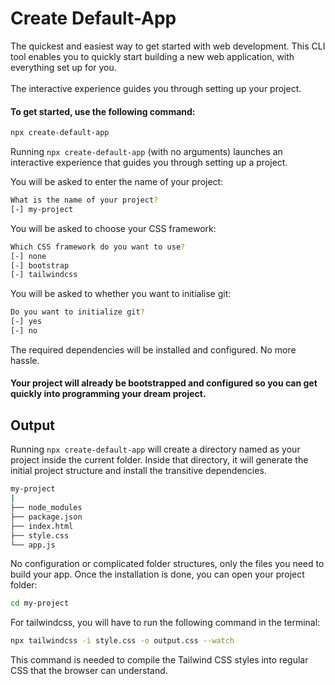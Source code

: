 # Create Default-App

The quickest and easiest way to get started with web development. This CLI tool enables you to quickly start building a new web application, with everything set up for you. <br><br>
The interactive experience guides you through setting up your project.

#### To get started, use the following command:

```bash
npx create-default-app
```

Running `npx create-default-app` (with no arguments) launches an interactive experience that guides you through setting up a project.

You will be asked to enter the name of your project:

```bash
What is the name of your project?
[-] my-project
```

You will be asked to choose your CSS framework:

```bash
Which CSS framework do you want to use?
[-] none
[-] bootstrap
[-] tailwindcss
```

You will be asked to whether you want to initialise git:

```bash
Do you want to initialize git?
[-] yes
[-] no
```

The required dependencies will be installed and configured. No more hassle.<br>

#### Your project will already be bootstrapped and configured so you can get quickly into programming your dream project.

## Output

Running `npx create-default-app` will create a directory named as your project inside the current folder. Inside that directory, it will generate the initial project structure and install the transitive dependencies.

```bash
my-project
|
├── node_modules
├── package.json
├── index.html
├── style.css
└── app.js
```

No configuration or complicated folder structures, only the files you need to build your app. Once the installation is done, you can open your project folder:

```bash
cd my-project
```

For tailwindcss, you will have to run the following command in the terminal:

```bash
npx tailwindcss -i style.css -o output.css --watch
```
 This command is needed to compile the Tailwind CSS styles into regular CSS that the browser can understand.

 